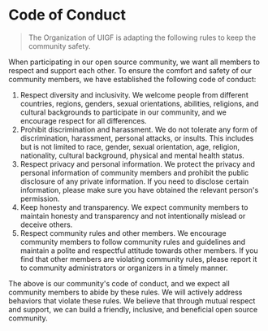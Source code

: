 # Code of Conduct

>  The Organization of UIGF is adapting the following rules to keep the community safety.

When participating in our open source community, we want all members to respect and support each other. To ensure the comfort and safety of our community members, we have established the following code of conduct:

1. Respect diversity and inclusivity. We welcome people from different countries, regions, genders, sexual orientations, abilities, religions, and cultural backgrounds to participate in our community, and we encourage respect for all differences.
2. Prohibit discrimination and harassment. We do not tolerate any form of discrimination, harassment, personal attacks, or insults. This includes but is not limited to race, gender, sexual orientation, age, religion, nationality, cultural background, physical and mental health status.
3. Respect privacy and personal information. We protect the privacy and personal information of community members and prohibit the public disclosure of any private information. If you need to disclose certain information, please make sure you have obtained the relevant person's permission.
4. Keep honesty and transparency. We expect community members to maintain honesty and transparency and not intentionally mislead or deceive others.
5. Respect community rules and other members. We encourage community members to follow community rules and guidelines and maintain a polite and respectful attitude towards other members. If you find that other members are violating community rules, please report it to community administrators or organizers in a timely manner.

The above is our community's code of conduct, and we expect all community members to abide by these rules. We will actively address behaviors that violate these rules. We believe that through mutual respect and support, we can build a friendly, inclusive, and beneficial open source community.